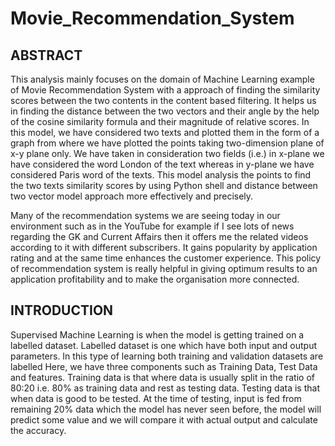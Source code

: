 # Movie_Recommendation_System

## ABSTRACT 

This analysis mainly focuses on the domain of Machine Learning example of Movie
Recommendation System with a approach of finding the similarity scores between the two
contents in the content based filtering. It helps us in finding the distance between the two
vectors and their angle by the help of the cosine similarity formula and their magnitude of
relative scores. In this model, we have considered two texts and plotted them in the form of a
graph from where we have plotted the points taking two-dimension plane of x-y plane only.
We have taken in consideration two fields (i.e.) in x-plane we have considered the word London
of the text whereas in y-plane we have considered Paris word of the texts. This model analysis
the points to find the two texts similarity scores by using Python shell and distance between
two vector model approach more effectively and precisely.

Many of the recommendation systems we are seeing today in our environment such as in the
YouTube for example if I see lots of news regarding the GK and Current Affairs then it offers
me the related videos according to it with different subscribers. It gains popularity by
application rating and at the same time enhances the customer experience. This policy of
recommendation system is really helpful in giving optimum results to an application
profitability and to make the organisation more connected.

## INTRODUCTION

Supervised Machine Learning is when the model is getting trained on a labelled
dataset. Labelled dataset is one which have both input and output parameters. In this
type of learning both training and validation datasets are labelled Here, we have three
components such as Training Data, Test Data and features. Training data is that where
data is usually split in the ratio of 80:20 i.e. 80% as training data and rest as testing
data. Testing data is that when data is good to be tested. At the time of testing, input is
fed from remaining 20% data which the model has never seen before, the model will
predict some value and we will compare it with actual output and calculate the
accuracy.

